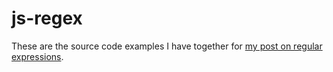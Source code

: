 # js-regex

These are the source code examples I have together for [my post on regular expressions](https://dustinpfister.github.io/2019/03/20/js-regex/).

